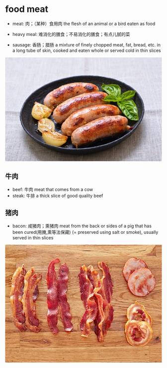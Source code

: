 # food meat

- meat: 肉；（某种）食用肉 the flesh of an animal or a bird eaten as food
- heavy meal: 难消化的膳食；不易消化的膳食；有点儿腻的菜

- sausage: 香肠；腊肠 a mixture of finely chopped meat, fat, bread, etc. in a long tube of skin, cooked and eaten whole or served cold in thin slices

![](images/sausage.jpeg)

## 牛肉

- beef: 牛肉 meat that comes from a cow
- steak: 牛排 a thick slice of good quality beef

## 猪肉

- bacon: 咸猪肉；熏猪肉 meat from the back or sides of a pig that has been cured(用腌,熏等法保藏) (= preserved using salt or smoke), usually served in thin slices

![](images/bacon.jpeg)
